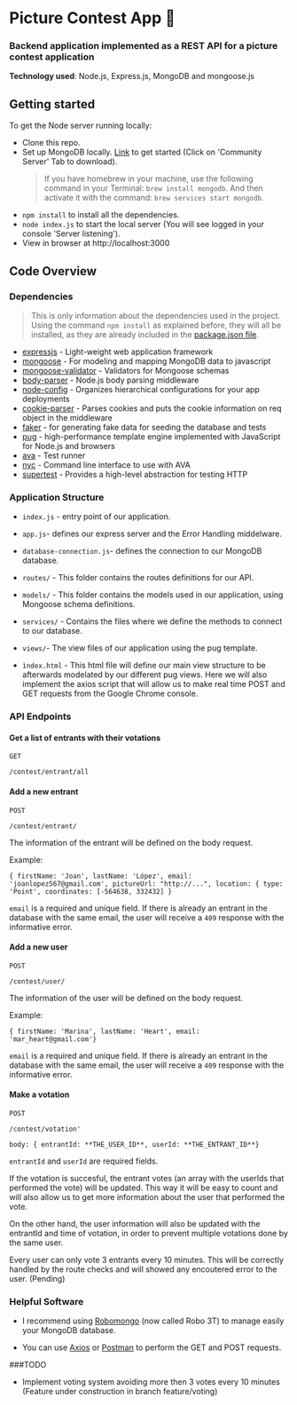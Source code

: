 <h1 align>Picture Contest App 🌁</h1>

### Backend application implemented as a REST API for a picture contest application

**Technology used**: Node.js, Express.js, MongoDB and mongoose.js

## Getting started

To get the Node server running locally:

* Clone this repo.
* Set up MongoDB locally. [Link](https://www.mongodb.com/download-center?jmp=nav#community) to get started (Click on 'Community Server' Tab to download).
  > If you have homebrew in your machine, use the following command in your Terminal: `brew install mongodb`. And then activate it with the command: `brew services start mongodb`.
* `npm install` to install all the dependencies.
* `node index.js` to start the local server (You will see logged in your console 'Server listening').
* View in browser at http://localhost:3000

## Code Overview

### Dependencies

> This is only information about the dependencies used in the project. Using the command `npm install` as explained before, they will all be installed, as they are already included in the [package.json file](https://docs.npmjs.com/files/package.json).

* [expressjs](https://github.com/expressjs/express) - Light-weight web application framework
* [mongoose](https://github.com/Automattic/mongoose) - For modeling and mapping MongoDB data to javascript
* [mongoose-validator](https://github.com/leepowellcouk/mongoose-validator) - Validators for Mongoose schemas
* [body-parser](https://github.com/expressjs/body-parser) - Node.js body parsing middleware
* [node-config](https://github.com/lorenwest/node-config) - Organizes hierarchical configurations for your app deployments
* [cookie-parser](https://github.com/expressjs/cookie-parser) - Parses cookies and puts the cookie information on req object in the middleware
* [faker](https://github.com/Marak/Faker.js) - for generating fake data for seeding the database and tests
* [pug](https://github.com/pugjs/pug) - high-performance template engine implemented with JavaScript for Node.js and browsers
* [ava](https://github.com/avajs/ava) - Test runner
* [nyc](https://github.com/istanbuljs/nyc) - Command line interface to use with AVA
* [supertest](https://github.com/visionmedia/supertest) - Provides a high-level abstraction for testing HTTP

### Application Structure

* `index.js` - entry point of our application.

* `app.js`- defines our express server and the Error Handling middelware.

* `database-connection.js`- defines the connection to our MongoDB database.

* `routes/` - This folder contains the routes definitions for our API.

* `models/` - This folder contains the models used in our application, using Mongoose schema definitions.

* `services/` - Contains the files where we define the methods to connect to our database.

* `views/`- The view files of our application using the pug template.

* `ìndex.html` - This html file will define our main view structure to be afterwards modelated by our different pug views. Here we will also implement the axios script that will allow us to make real time POST and GET requests from the Google Chrome console.

### API Endpoints

#### Get a list of entrants with their votations

`GET`

```
/contest/entrant/all
```

#### Add a new entrant

`POST`

```
/contest/entrant/
```

The information of the entrant will be defined on the body request.

Example:

```
{ firstName: 'Joan', lastName: 'López', email: 'joanlopez567@gmail.com', pictureUrl: "http://...", location: { type: 'Point', coordinates: [-564638, 332432] }
```

`email` is a required and unique field. If there is already an entrant in the database with the same email, the user will receive a `409` response with the informative error.

#### Add a new user

`POST`

```
/contest/user/
```

The information of the user will be defined on the body request.

Example:

```
{ firstName: 'Marina', lastName: 'Heart', email: 'mar_heart@gmail.com'}
```

`email` is a required and unique field. If there is already an entrant in the database with the same email, the user will receive a `409` response with the informative error.

#### Make a votation

`POST`

```
/contest/votation'
```

```
body: { entrantId: **THE_USER_ID**, userId: **THE_ENTRANT_ID**}
```

`entrantId` and `userId` are required fields.

If the votation is succesful, the entrant votes (an array with the userIds that performed the vote) will be updated. This way it will be easy to count and will also allow us to get more information about the user that performed the vote.

On the other hand, the user information will also be updated with the entrantId and time of votation, in order to prevent multiple votations done by the same user.

Every user can only vote 3 entrants every 10 minutes. This will be correctly handled by the route checks and will showed any encoutered error to the user. (Pending)

### Helpful Software

* I recommend using [Robomongo](https://robomongo.org/) (now called Robo 3T) to manage easily your MongoDB database.

* You can use [Axios](https://github.com/axios/axios) or [Postman](https://www.getpostman.com/) to perform the GET and POST requests.

###TODO

* Implement voting system avoiding more then 3 votes every 10 minutes (Feature under construction in branch feature/voting)
